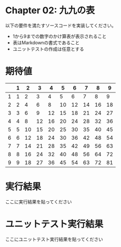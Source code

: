 # Chapter 02: 九九の表
以下の要件を満たすソースコードを実装してください。

- 1から9までの数字のかけ算表が表示されること
- 表はMarkdownの書式であること
- ユニットテストの作成は任意とする

# 期待値
|   | 1 | 2 | 3 | 4 | 5 | 6 | 7 | 8 | 9 |
|---|---|---|---|---|---|---|---|---|---|
| 1 | 1 | 2 | 3 | 4 | 5 | 6 | 7 | 8 | 9 |
| 2 | 2 | 4 | 6 | 8 | 10 | 12 | 14 | 16 | 18 |
| 3 | 3 | 6 | 9 | 12 | 15 | 18 | 21 | 24 | 27 |
| 4 | 4 | 8 | 12 | 16 | 20 | 24 | 28 | 32 | 36 |
| 5 | 5 | 10 | 15 | 20 | 25 | 30 | 35 | 40 | 45 |
| 6 | 6 | 12 | 18 | 24 | 30 | 36 | 42 | 48 | 54 |
| 7 | 7 | 14 | 21 | 28 | 35 | 42 | 49 | 56 | 63 |
| 8 | 8 | 16 | 24 | 32 | 40 | 48 | 56 | 64 | 72 |
| 9 | 9 | 18 | 27 | 36 | 45 | 54 | 63 | 72 | 81 |

# 実行結果
ここに実行結果を貼ってください

# ユニットテスト実行結果
ここにユニットテスト実行結果を貼ってください